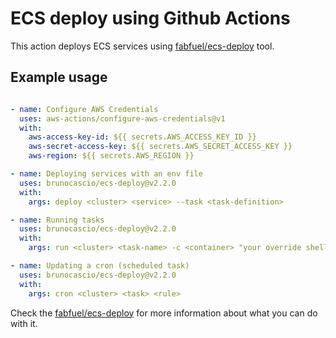 # ECS deploy using Github Actions

This action deploys ECS services using [fabfuel/ecs-deploy](https://github.com/fabfuel/ecs-deploy) tool.

## Example usage

```yml

- name: Configure AWS Credentials
  uses: aws-actions/configure-aws-credentials@v1
  with:
    aws-access-key-id: ${{ secrets.AWS_ACCESS_KEY_ID }}
    aws-secret-access-key: ${{ secrets.AWS_SECRET_ACCESS_KEY }}
    aws-region: ${{ secrets.AWS_REGION }} 

- name: Deploying services with an env file
  uses: brunocascio/ecs-deploy@v2.2.0
  with:
    args: deploy <cluster> <service> --task <task-definition>

- name: Running tasks
  uses: brunocascio/ecs-deploy@v2.2.0
  with:
    args: run <cluster> <task-name> -c <container> "your override shell command here"

- name: Updating a cron (scheduled task)
  uses: brunocascio/ecs-deploy@v2.2.0
  with:
    args: cron <cluster> <task> <rule>
```

Check the [fabfuel/ecs-deploy](https://github.com/fabfuel/ecs-deploy) for more information about what you can do with it.
